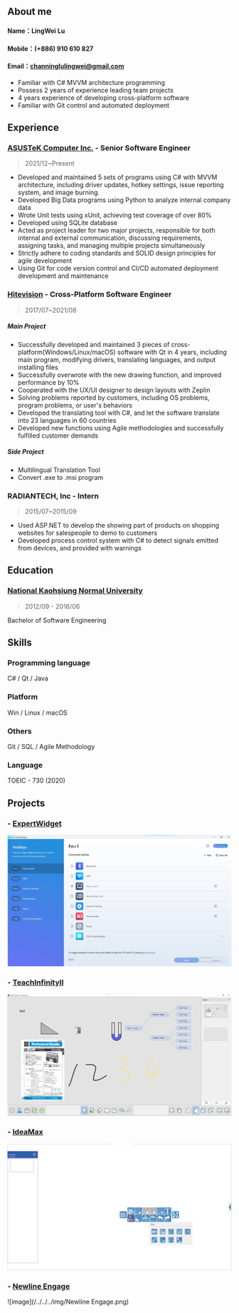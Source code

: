 ## About me
#### Name：LingWei Lu
#### Mobile：(+886) 910 610 827
#### Email：channinglulingwei@gmail.com
* Familiar with C# MVVM architecture programming
* Possess 2 years of experience leading team projects
* 4 years experience of developing cross-platform software
* Familiar with Git control and automated deployment
## Experience 
### [ASUSTeK Computer Inc.](https://www.asus.com/tw/) - Senior Software Engineer
> 2021/12~Present
* Developed and maintained 5 sets of programs using C# with MVVM architecture, including driver updates, hotkey settings, issue reporting system, and image burning.
* Developed Big Data programs using Python to analyze internal company data
* Wrote Unit tests using xUnit, achieving test coverage of over 80%
* Developed using SQLite database
* Acted as project leader for two major projects, responsible for both internal and external communication, discussing requirements, assigning tasks, and managing multiple projects simultaneously
* Strictly adhere to coding standards and SOLID design principles for agile development
* Using Git for code version control and CI/CD automated deployment development and maintenance
### [Hitevision](http://www.hitevision.com.tw/zh_TW/index.asp) - Cross-Platform Software Engineer
> 2017/07~2021/08
##### Main Project
* Successfully developed and maintained 3 pieces of cross-platform(Windows/Linux/macOS) software with Qt in 4 years, including main program, modifying drivers, translating languages, and output installing files
* Successfully overwrote with the new drawing function, and improved performance by 10%
* Cooperated with the UX/UI designer to design layouts with Zeplin
* Solving problems reported by customers, including OS problems, program problems, or user's behaviors 
* Developed the translating tool with C#, and let the software translate into 23 languages in 60 countries
* Developed new functions using Agile methodologies and successfully fulfilled customer demands
>
##### Side Project
* Multilingual Translation Tool
* Convert .exe to .msi program

###  RADIANTECH, Inc - Intern
> 2015/07~2015/09
*  Used ASP.NET to develop the showing part of products on shopping websites for salespeople to demo
 to customers
*  Developed process control system with C# to detect signals emitted from devices, and provided with warnings

## Education 
### [National Kaohsiung Normal University](https://dept.nknu.edu.tw/WE/zh/) 
>2012/09 - 2016/06

Bachelor of Software Engineering
## Skills 
### Programming language
C# / Qt / Java 
### Platform
Win / Linux / macOS
### Others
Git / SQL / Agile Methodology
### Language
TOEIC - 730 (2020)

## Projects 
### - [ExpertWidget](https://www.asus.com/tw/support/faq/1047658/)
![image](/../../../img/ExpertWidget.png) 
### - [TeachInfinityII](https://newline-interactive.com/zh-hant/products/teach-infinity/)
![image](/../../../img/TeachInfinityII.png) 
### - [IdeaMax](https://newline-interactive.com/usa/products/ideamax-digital-whiteboard-software/)
![image](/../../../img/IdeaMax.png) 
### - [Newline Engage](https://newline-interactive.com/products/whiteboard/)
![image](/../../../img/Newline Engage.png) 


